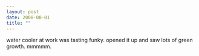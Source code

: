 ```yaml
---
layout: post
date: 2008-08-01
title: ""
---
```

water cooler at work was tasting funky. opened it up and saw lots of green growth. mmmmm.